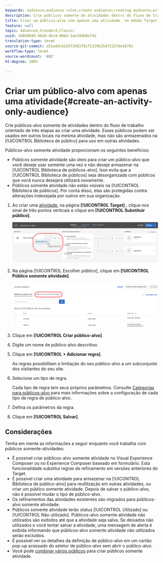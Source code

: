 ```yaml
---
keywords: audience;audience rules;create audience;creating audience;activity only;activity-only;adhoc
description: Crie públicos somente de atividades dentro do fluxo de trabalho orientado de três etapas do Adobe Target ao criar uma atividade. Esses públicos podem ser usados em outros locais na mesma atividade, mas não são armazenados na Biblioteca de público para uso em outras atividades.
title: Criar um público-alvo com apenas uma atividade  no Adobe Target
feature: null
topic: Advanced,Standard,Classic
uuid: 3d0898d0-96e8-4bc9-86bd-3ae39db0e74d
translation-type: tm+mt
source-git-commit: a51addc6155f2681f01f2329b25d72327de36701
workflow-type: tm+mt
source-wordcount: '402'
ht-degree: 100%

---
```



# Criar um público-alvo com apenas uma atividade{#create-an-activity-only-audience}

Crie públicos-alvo somente de atividades dentro do fluxo de trabalho orientado de três etapas ao criar uma atividade. Esses públicos podem ser usados em outros locais na mesma atividade, mas não são armazenados na [!UICONTROL Biblioteca de público] para uso em outras atividades.

Públicos-alvo somente atividade proporcionam os seguintes benefícios:

* Públicos somente atividade são úteis para criar um público-alvo que você deseje usar somente uma vez e não deseje armazenar na [!UICONTROL Biblioteca de públicos-alvo]. Isso evita que a [!UICONTROL Biblioteca de públicos] seja desorganizada com públicos que você nunca desejará utilizará novamente.
* Públicos somente atividade não estão visíveis na [!UICONTROL Biblioteca de públicos]. Por conta disso, elas são protegidas contra alterações indesejada por outros em sua organização.

1. Ao criar uma [atividade](../c-activities/activities.md#concept_D317A95A1AB54674BA7AB65C7985BA03), na página **[!UICONTROL Target]** , clique nos sinal de três pontos verticais e clique em **[!UICONTROL Substituir público]**.

   ![Resultado da etapa](assets/edit_audience.png)

1. Na página [!UICONTROL Escolher público], clique em **[!UICONTROL Público somente atividade]**.

   ![](assets/activity-only-aud.png)

1. Clique em **[!UICONTROL Criar público-alvo]**.
1. Digite um nome de público-alvo descritivo.
1. Clique em **[!UICONTROL + Adicionar regra]**.

   As regras possibilitam a limitação do seu público-alvo a um subconjunto dos visitantes do seu site.

1. Selecione um tipo de regra.

   Cada tipo de regra tem seus próprios parâmetros. Consulte [Categorias para públicos-alvo](../c-target/c-audiences/c-target-rules/target-rules.md#concept_E3A77E42F1644503A829B5107B20880D) para mais informações sobre a configuração de cada tipo de regra de público-alvo.

1. Defina os parâmetros da regra.
1. Clique em **[!UICONTROL Salvar]**.

## Considerações

Tenha em mente as informações a seguir enquanto você trabalha com públicos somente-atividades:

* É possível criar públicos-alvo somente atividade no Visual Experience Composer ou no Experience Composer baseado em formulário. Esta funcionalidade substitui regras de refinamento em versões anteriores do Target.
* É possível criar uma atividade para armazenar na [!UICONTROL Biblioteca de público-alvo] para reutilização em outras atividades, ou criar um público somente atividade. Depois de salvar o público-alvo, não é possível mudar o tipo de público-alvo.
* Os refinamentos das atividades existentes são migrados para públicos-alvo somente atividade.
* Públicos somente atividade terão status [!UICONTROL Utilizado] ou [!UICONTROL Não utilizado]. Públicos-alvo somente atividade não utilizados são exibidos até que a atividade seja salva. Se deixados não utilizados e você tentar salvar a atividade, uma mensagem de alerta é exibida informando que públicos-alvo somente atividade não utilizados serão excluídos.
* É possível ver os detalhes da definição de público-alvo em um cartão pop-up acessado do seletor de público-alvo sem abrir o público-alvo.
* Você pode [combinar vários públicos](../c-target/combining-multiple-audiences.md#concept_A7386F1EA4394BD2AB72399C225981E5) para criar públicos somente atividade.

